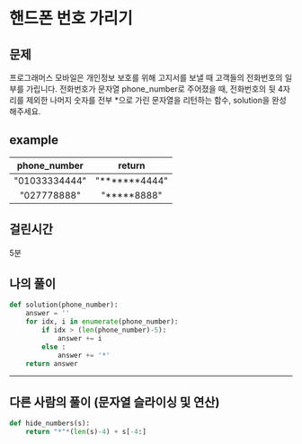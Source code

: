 # 핸드폰 번호 가리기
## 문제
프로그래머스 모바일은 개인정보 보호를 위해 고지서를 보낼 때 고객들의 전화번호의 일부를 가립니다.
전화번호가 문자열 phone_number로 주어졌을 때, 전화번호의 뒷 4자리를 제외한 나머지 숫자를 전부 *으로 가린 문자열을 리턴하는 함수, solution을 완성해주세요.
## example

|phone_number|return|
|:---:|:---:|
|"01033334444"|"*******4444"|
|"027778888"|"*****8888"|

		
## 걸린시간
5분
## 나의 풀이
```python
def solution(phone_number):
    answer = ''
    for idx, i in enumerate(phone_number):
        if idx > (len(phone_number)-5):
            answer += i
        else :
            answer += '*'
    return answer
```
---
## 다른 사람의 풀이 (문자열 슬라이싱 및 연산)
```python
def hide_numbers(s):
    return "*"*(len(s)-4) + s[-4:]
```
